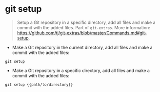 # git setup

> Setup a Git repository in a specific directory, add all files and make a commit with the added files.
> Part of `git-extras`.
> More information: <https://github.com/tj/git-extras/blob/master/Commands.md#git-setup>.

- Make a Git repository in the current directory, add all files and make a commit with the added files:

`git setup`

- Make a Git repository in a specific directory, add all files and make a commit with the added files:

`git setup {{path/to/directory}}`
